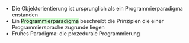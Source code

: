 
- Die Objektorientierung ist ursprunglich als ein Programmierparadigma enstanden
- Ein <mark style="background: #BBFABBA6;">Programmierparadigma</mark> beschreibt die Prinzipien die einer Programmiersprache zugrunde liegen
- Fruhes Paradigma: die prozedurale Programmierung